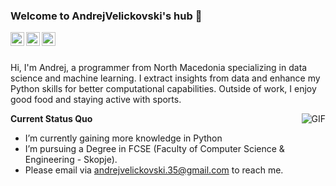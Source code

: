 ### Welcome to AndrejVelickovski's hub 👋

<a href="https://www.linkedin.com/in/andrej-velickovski-a6b725249/">
  <img align="left" alt="LinkedIn" width="22px" src="https://cdn.jsdelivr.net/npm/simple-icons@3.1.0/icons/linkedin.svg" />
</a>
<a href="https://www.facebook.com/andrej.velickovski.5/">
  <img align="left" alt="'Gmail" width="22px" src="https://i.pinimg.com/originals/ce/d6/6e/ced66ecfc53814d71f8774789b55cc76.png" />
</a>
<a href="https://www.instagram.com/avelickovski_/">
  <img align="left" alt="LeetCode" width="22px" src="https://upload.wikimedia.org/wikipedia/commons/thumb/9/95/Instagram_logo_2022.svg/1024px-Instagram_logo_2022.svg.png" />
</a>

<br />
<br />

Hi, I'm Andrej, a programmer from North Macedonia specializing in data science and machine learning. I extract insights from data and enhance my Python skills for better computational capabilities. Outside of work, I enjoy good food and staying active with sports.

  <img align="right" alt="GIF" src="https://media.giphy.com/media/iIqmM5tTjmpOB9mpbn/giphy.gif" />

**Current Status Quo**

- I’m currently gaining more knowledge in Python
- I’m pursuing a Degree in FCSE (Faculty of Computer Science & Engineering - Skopje).
- Please email via andrejvelickovski.35@gmail.com to reach me.

